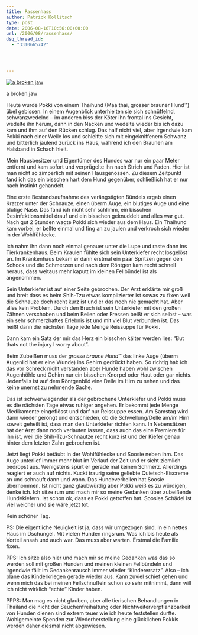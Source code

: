 ```yaml
---
title: Rassenhass
author: Patrick Kollitsch
type: post
date: 2006-08-16T10:56:00+00:00
url: /2006/08/rassenhass/
dsq_thread_id:
  - "3310665742"




---
```

<div class="flickr">
  <a href="http://www.flickr.com/photos/schreibblogade/216821222/" title="a broken jaw"><img src="//static.flickr.com/89/216821222_e8e2f71f4d.jpg" alt="a broken jaw" /></a></p> 
  
  <p>
    a broken jaw
  </p>
</div>

Heute wurde Pokki von einem Thaihund (Maa thai, grosser brauner Hund&trade;) &uuml;bel gebissen. In einem Augenblick unterhielten sie sich schn&uuml;ffelnd, schwanzwedelnd &#8211; im anderen biss der K&ouml;ter ihn frontal ins Gesicht, wedelte ihn herum, dann in den Nacken und wedelte wieder bis ich dazu kam und ihm auf den R&uuml;cken schlug. Das half nicht viel, aber irgendwie kam Pokki nach einer Weile los und schleifte sich mit eingekniffenem Schwanz und bitterlich jaulend zur&uuml;ck ins Haus, w&auml;hrend ich den Braunen am Halsband in Schach hielt.

Mein Hausbesitzer und Eigent&uuml;mer des Hundes war nur ein paar Meter entfernt und kam sofort und verpr&uuml;gelte ihn nach Strich und Faden. Hier ist man nicht so zimperlich mit seinen Hausgenossen. Zu diesem Zeitpunkt fand ich das ein bisschen hart dem Hund gegen&uuml;ber, schlie&szlig;lich hat er nur nach Instinkt gehandelt. 

Eine erste Bestandsaufnahme des ver&auml;ngstigten B&uuml;ndels ergab einen Kratzer unter der Schnauze, einen &uuml;berm Auge, ein blutiges Auge und eine blutige Nase. Das fand ich nicht sehr schlimm, ein bisschen Desinfektionsmittel drauf und ein bisschen geknuddelt und alles war gut. Nach gut 2 Stunden wagte Pokki sich wieder aus dem Haus. Ein Thaihund kam vorbei, er bellte einmal und fing an zu jaulen und verkroch sich wieder in der Wohlf&uuml;hlecke. 

Ich nahm ihn dann noch einmal genauer unter die Lupe und raste dann ins Tierkrankenhaus. Beim Kraulen f&uuml;hlte sich sein Unterkiefer recht losgel&ouml;st an. Im Krankenhaus bekam er dann erstmal ein paar Spritzen gegen den Schock und die Schmerzen und nach dem R&ouml;ntgen kam recht schnell heraus, dass weitaus mehr kaputt im kleinen Fellb&uuml;ndel ist als angenommen. 

Sein Unterkiefer ist auf einer Seite gebrochen. Der Arzt erkl&auml;rte mir gro&szlig; und breit dass es beim Shih-Tzu etwas komplizierter ist sowas zu fixen weil die Schnauze doch recht kurz ist und er das noch nie gemacht hat. Aber alles kein Problem. Durch den Bruch ist sein Unterkiefer mit den gro&szlig;en Z&auml;hnen verschoben und beim Bellen oder Fressen bei&szlig;t er sich selbst &#8211; was ein sehr schmerzhaftes Erlebnis ist und mit viel Blut verbunden ist. Das hei&szlig;t dann die n&auml;chsten Tage jede Menge Reissuppe f&uuml;r Pokki. 

Dann kam ein Satz der mir das Herz ein bisschen k&auml;lter werden lies: &#8220;But thats not the injury I worry about&#8221;.

Beim Zubei&szlig;en muss der _grosse braune Hund_&trade; das linke Auge (&uuml;berm Augenlid hat er eine Wunde) ins Gehirn gedr&uuml;ckt haben. So richtig hab ich das vor Schreck nicht verstanden aber Hunde haben wohl zwischen Augenh&ouml;hle und Gehirn nur ein bisschen Knorpel oder Haut oder gar nichts. Jedenfalls ist auf dem R&ouml;ntgenbild eine Delle im Hirn zu sehen und das keine unernst zu nehmende Sache.

Das ist schwerwiegender als der gebrochene Unterkiefer und Pokki muss es die n&auml;chsten Tage etwas ruhiger angehen. Er bekommt jede Menge Medikamente eingefl&ouml;sst und darf nur Reissuppe essen. Am Samstag wird dann wieder ger&ouml;ngt und entschieden, ob die Schwellung/Delle am/im Hirn soweit geheilt ist, dass man den Unterkiefer richten kann. In Nebens&auml;tzen hat der Arzt dann noch verlauten lassen, dass auch das eine Premiere f&uuml;r ihn ist, weil die Shih-Tzu-Schnautze recht kurz ist und der Kiefer genau hinter dem letzten Zahn gebrochen ist. 

Jetzt liegt Pokki bet&auml;ubt in der Wohlf&uuml;hlecke und Soosie neben ihm. Das Auge unterlief immer mehr blut im Verlauf der Zeit und er sieht ziemlich bedropst aus. Wenigstens sp&uuml;rt er gerade mal keinen Schmerz. Allerdings reagiert er auch auf nichts. Kuckt traurig seine geliebte Quietsch-Eiscreme an und schnauft dann und wann. Das Hundeverbellen hat Soosie &uuml;bernommen. Ist nicht ganz glaubw&uuml;rdig aber Pokki wei&szlig; es zu w&uuml;rdigen, denke ich. Ich sitze rum und mach mir so meine Gedanken &uuml;ber zubei&szlig;ende Hundekiefern. Ist schon ok, dass es Pokki getroffen hat. Soosies Sch&auml;del ist viel weicher und sie w&auml;re jetzt tot.

Kein sch&ouml;ner Tag. 

PS: Die eigentliche Neuigkeit ist ja, dass wir umgezogen sind. In ein nettes Haus im Dschungel. Mit vielen Hunden ringsrum. Was ich bis heute als Vorteil ansah und auch war. Das muss aber warten. Erstmal die Familie fixen.

PPS: Ich sitze also hier und mach mir so meine Gedanken was das so werden soll mit gro&szlig;en Hunden und meinen kleinen Fellb&uuml;ndeln und irgendwie f&auml;llt im Gedankenrausch immer wieder &#8220;Kinderersatz&#8221;. Also &#8211; ich plane das Kinderkriegen gerade wieder aus. Kann zuviel schief gehen und wenn mich das bei meinen Fellschnuffeln schon so sehr mitnimmt, dann will ich nicht wirklich &#8220;echte&#8221; Kinder haben.

PPPS: Man mag es nicht glauben, aber alle tierischen Behandlungen in Thailand die nicht der Seuchenfreihaltung oder Nichtweiterverpflanzbarkeit von Hunden dienen sind extrem teuer wie ich heute feststellen durfte. Wohlgemeinte Spenden zur Wiederherstellung eine gl&uuml;cklichen Pokkis werden daher diesmal nicht abgewiesen.